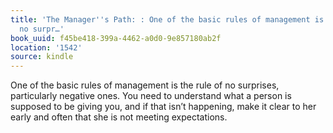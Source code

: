 ```yaml
---
title: 'The Manager''s Path: : One of the basic rules of management is the rule of
  no surpr…'
book_uuid: f45be418-399a-4462-a0d0-9e857180ab2f
location: '1542'
source: kindle
---
```


One of the basic rules of management is the rule of no surprises, particularly negative ones. You need to understand what a person is supposed to be giving you, and if that isn’t happening, make it clear to her early and often that she is not meeting expectations.